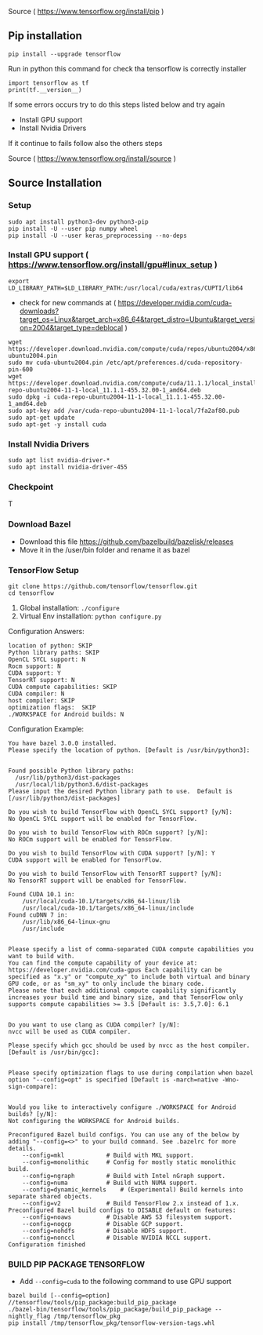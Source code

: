 Source ( https://www.tensorflow.org/install/pip ) 

## Pip installation

```
pip install --upgrade tensorflow
```

Run in python this command for check tha tensorflow is correctly installer

```
import tensorflow as tf
print(tf.__version__)
```

If some errors occurs try to do this steps listed below and try again
- Install GPU support
- Install Nvidia Drivers

If it continue to fails follow also the others steps

Source ( https://www.tensorflow.org/install/source ) 

## Source Installation

### Setup

```
sudo apt install python3-dev python3-pip
pip install -U --user pip numpy wheel
pip install -U --user keras_preprocessing --no-deps
```

### Install GPU support ( https://www.tensorflow.org/install/gpu#linux_setup )

`export LD_LIBRARY_PATH=$LD_LIBRARY_PATH:/usr/local/cuda/extras/CUPTI/lib64`

- check for new commands at ( https://developer.nvidia.com/cuda-downloads?target_os=Linux&target_arch=x86_64&target_distro=Ubuntu&target_version=2004&target_type=deblocal )
```
wget https://developer.download.nvidia.com/compute/cuda/repos/ubuntu2004/x86_64/cuda-ubuntu2004.pin
sudo mv cuda-ubuntu2004.pin /etc/apt/preferences.d/cuda-repository-pin-600
wget https://developer.download.nvidia.com/compute/cuda/11.1.1/local_installers/cuda-repo-ubuntu2004-11-1-local_11.1.1-455.32.00-1_amd64.deb
sudo dpkg -i cuda-repo-ubuntu2004-11-1-local_11.1.1-455.32.00-1_amd64.deb
sudo apt-key add /var/cuda-repo-ubuntu2004-11-1-local/7fa2af80.pub
sudo apt-get update
sudo apt-get -y install cuda
```

### Install Nvidia Drivers

```
sudo apt list nvidia-driver-*
sudo apt install nvidia-driver-455
```

### Checkpoint

T


### Download Bazel 

- Download this file https://github.com/bazelbuild/bazelisk/releases
- Move it in the /user/bin folder and rename it as bazel

### TensorFlow Setup

```
git clone https://github.com/tensorflow/tensorflow.git
cd tensorflow
```
1) Global installation: `./configure`
2) Virtual Env installation: `python configure.py`

Configuration Answers:
```
location of python: SKIP
Python library paths: SKIP
OpenCL SYCL support: N
Rocm support: N
CUDA support: Y
TensorRT support: N
CUDA compute capabilities: SKIP
CUDA compiler: N
host compiler: SKIP
optimization flags:  SKIP
./WORKSPACE for Android builds: N
```

Configuration Example: 

```
You have bazel 3.0.0 installed.
Please specify the location of python. [Default is /usr/bin/python3]: 


Found possible Python library paths:
  /usr/lib/python3/dist-packages
  /usr/local/lib/python3.6/dist-packages
Please input the desired Python library path to use.  Default is [/usr/lib/python3/dist-packages]

Do you wish to build TensorFlow with OpenCL SYCL support? [y/N]: 
No OpenCL SYCL support will be enabled for TensorFlow.

Do you wish to build TensorFlow with ROCm support? [y/N]: 
No ROCm support will be enabled for TensorFlow.

Do you wish to build TensorFlow with CUDA support? [y/N]: Y
CUDA support will be enabled for TensorFlow.

Do you wish to build TensorFlow with TensorRT support? [y/N]: 
No TensorRT support will be enabled for TensorFlow.

Found CUDA 10.1 in:
    /usr/local/cuda-10.1/targets/x86_64-linux/lib
    /usr/local/cuda-10.1/targets/x86_64-linux/include
Found cuDNN 7 in:
    /usr/lib/x86_64-linux-gnu
    /usr/include


Please specify a list of comma-separated CUDA compute capabilities you want to build with.
You can find the compute capability of your device at: https://developer.nvidia.com/cuda-gpus Each capability can be specified as "x.y" or "compute_xy" to include both virtual and binary GPU code, or as "sm_xy" to only include the binary code.
Please note that each additional compute capability significantly increases your build time and binary size, and that TensorFlow only supports compute capabilities >= 3.5 [Default is: 3.5,7.0]: 6.1


Do you want to use clang as CUDA compiler? [y/N]: 
nvcc will be used as CUDA compiler.

Please specify which gcc should be used by nvcc as the host compiler. [Default is /usr/bin/gcc]: 


Please specify optimization flags to use during compilation when bazel option "--config=opt" is specified [Default is -march=native -Wno-sign-compare]: 


Would you like to interactively configure ./WORKSPACE for Android builds? [y/N]: 
Not configuring the WORKSPACE for Android builds.

Preconfigured Bazel build configs. You can use any of the below by adding "--config=<>" to your build command. See .bazelrc for more details.
    --config=mkl            # Build with MKL support.
    --config=monolithic     # Config for mostly static monolithic build.
    --config=ngraph         # Build with Intel nGraph support.
    --config=numa           # Build with NUMA support.
    --config=dynamic_kernels    # (Experimental) Build kernels into separate shared objects.
    --config=v2             # Build TensorFlow 2.x instead of 1.x.
Preconfigured Bazel build configs to DISABLE default on features:
    --config=noaws          # Disable AWS S3 filesystem support.
    --config=nogcp          # Disable GCP support.
    --config=nohdfs         # Disable HDFS support.
    --config=nonccl         # Disable NVIDIA NCCL support.
Configuration finished
```

### BUILD PIP PACKAGE TENSORFLOW

- Add `--config=cuda` to the following command to use GPU support

```
bazel build [--config=option] //tensorflow/tools/pip_package:build_pip_package
./bazel-bin/tensorflow/tools/pip_package/build_pip_package --nightly_flag /tmp/tensorflow_pkg
pip install /tmp/tensorflow_pkg/tensorflow-version-tags.whl
```


